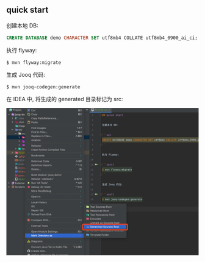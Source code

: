 ## quick start

创建本地 DB:

```sql
CREATE DATABASE demo CHARACTER SET utf8mb4 COLLATE utf8mb4_0900_ai_ci;
```

执行 flyway:

```shell
$ mvn flyway:migrate
```

生成 Jooq 代码:

```shell
$ mvn jooq-codegen:generate
```

在 IDEA 中, 将生成的 generated 目录标记为 src:

![](images/WechatIMG678.png)

